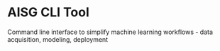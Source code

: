 # AISG CLI Tool
Command line interface to simplify machine learning workflows - data acquisition, modeling, deployment
